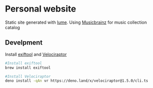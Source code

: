 # Personal website

Static site generated with [lume](https://lume.land/). Using
[Musicbrainz](https://musicbrainz.org/) for music collection catalog

## Develpment

Install [exiftool](https://exiftool.org/) and
[Velociraptor](https://velociraptor.run)

```bash
#Install exiftool
brew install exiftool
```

```bash
#Install Velociraptor
deno install -qAn vr https://deno.land/x/velociraptor@1.5.0/cli.ts
```
